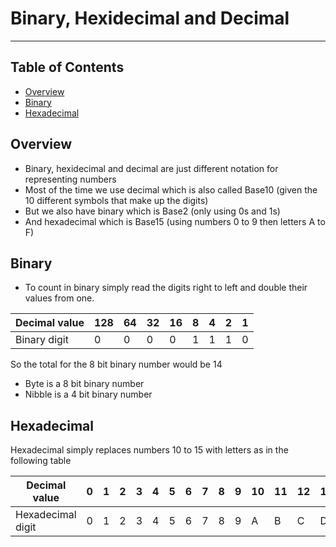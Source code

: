 # Binary, Hexidecimal and Decimal

- - - -

## Table of Contents

* [Overview](https://github.com/Sam-Ballantyne/DevNotes/blob/main/Networks/BinaryHexAndDecimal.md#overview)
* [Binary](https://github.com/Sam-Ballantyne/DevNotes/blob/main/Networks/BinaryHexAndDecimal.md#binary)
* [Hexadecimal](https://github.com/Sam-Ballantyne/DevNotes/blob/main/Networks/BinaryHexAndDecimal.md#hexadecimal)

## Overview

* Binary, hexidecimal and decimal are just different notation for representing numbers
* Most of the time we use decimal which is also called Base10 (given the 10 different symbols that make up the digits)
* But we also have binary which is Base2 (only using 0s and 1s)
* And hexadecimal which is Base15 (using numbers 0 to 9 then letters A to F)

## Binary

* To count in binary simply read the digits right to left and double their values from one.

Decimal value | 128 | 64 | 32 | 16 | 8 | 4 | 2 | 1
 --- |--- |--- |--- |--- |--- |--- |--- |---
Binary digit | 0 | 0 | 0 | 0 | 1 | 1 | 1 | 0

So the total for the 8 bit binary number would be 14

* Byte is a 8 bit binary number
* Nibble is a 4 bit binary number

## Hexadecimal

Hexadecimal simply replaces numbers 10 to 15 with letters as in the following table

Decimal value | 0 | 1 | 2 | 3 | 4 | 5 | 6 | 7 | 8 | 9 | 10 | 11 | 12 | 13 | 14 | 15
 --- |--- |--- |--- |--- |--- |--- |--- |--- |--- |--- |--- |--- |--- |--- |--- |---
Hexadecimal digit | 0 | 1 | 2 | 3 | 4 | 5 | 6 | 7 | 8 | 9 | A | B | C | D | E | F
